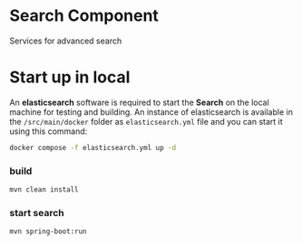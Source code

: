 # Search Component
Services for advanced search

# Start up in local

An **elasticsearch** software is required to start the **Search** on the local machine for testing and building. 
An instance of elasticsearch is available in the `/src/main/docker` folder as `elasticsearch.yml` file and you can start it using this command:
```bash
docker compose -f elasticsearch.yml up -d
```

### build
```bash
mvn clean install
```

### start search
```bash
mvn spring-boot:run
```
